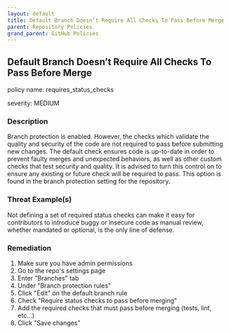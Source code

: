 ```yaml
---
layout: default
title: Default Branch Doesn’t Require All Checks To Pass Before Merge
parent: Repository Policies
grand_parent: GitHub Policies
---
```



## Default Branch Doesn’t Require All Checks To Pass Before Merge
policy name: requires_status_checks

severity: MEDIUM

### Description
Branch protection is enabled. However, the checks which validate the quality and security of the code are not required to pass before submitting new changes. The default check ensures code is up-to-date in order to prevent faulty merges and unexpected behaviors, as well as other custom checks that test security and quality. It is advised to turn this control on to ensure any existing or future check will be required to pass. This option is found in the branch protection setting for the repository.

### Threat Example(s)
Not defining a set of required status checks can make it easy for contributors to introduce buggy or insecure code as manual review, whether mandated or optional, is the only line of defense.



### Remediation
1. Make sure you have admin permissions
2. Go to the repo's settings page
3. Enter "Branches" tab
4. Under "Branch protection rules"
5. Click "Edit" on the default branch rule
6. Check "Require status checks to pass before merging"
7. Add the required checks that must pass before merging (tests, lint, etc...)
8. Click "Save changes"



